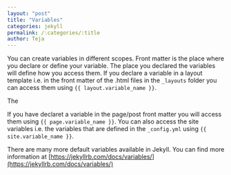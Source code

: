 ```yaml
---
layout: "post"
title: "Variables"
categories: jekyll
permalink: /:categories/:title
author: Teja
---
```


You can create variables in different scopes. Front matter is the place where you declare or define your variable. The place you declared the variables will define how you access them. If you declare a variable in a layout template i.e. in the front matter of the .html files in the `_layouts` folder you can access them using `{{ layout.variable_name }}`. 

The 

If you have declaret a variable in the page/post front matter you will access them using `{{ page.variable_name }}`. You can also access the site variables i.e. the variables that are defined in the `_config.yml` using `{{ site.variable_name }}`.

There are many more default variables available in Jekyll. You can find more information at [https://jekyllrb.com/docs/variables/](https://jekyllrb.com/docs/variables/)